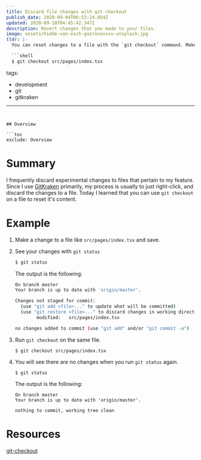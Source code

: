 ```yaml
---
title: Discard file changes with git checkout
publish_date: 2020-09-04T06:53:24.054Z
updated: 2020-09-18T04:45:42.347Z
description: Revert changes that you made to your files.
image: assets/hidde-van-esch-gazronaxvsu-unsplash.jpg
tldr: |-
  You can reset changes to a file with the `git checkout` command. Make a change to a file like `src/pages/index.tsx` and save. Run `git checkout` on the same file to revert the changes.

  ```shell
  $ git checkout src/pages/index.tsx
  ```

tags:
  - development
  - git
  - gitkraken
---
```


## Overview

```toc
exclude: Overview
```

# Summary

I frequently discard experimental changes to files that pertain to my feature. Since I use [GitKraken](https://www.gitkraken.com/) primarily, my process is usually to just right-click, and discard the changes to a file. Today I learned that you can use `git checkout` on a file to reset it's content.

# Example

1. Make a change to a file like `src/pages/index.tsx` and save.
2. See your changes with `git status`

   ```bash
   $ git status
   ```

   The output is the following:

   ```bash
   On branch master
   Your branch is up to date with 'origin/master'.

   Changes not staged for commit:
     (use "git add <file>..." to update what will be committed)
     (use "git restore <file>..." to discard changes in working directory)
           modified:   src/pages/index.tsx

   no changes added to commit (use "git add" and/or "git commit -a")
   ```

3. Run `git checkout` on the same file.

   ```shell
   $ git checkout src/pages/index.tsx
   ```

4. You will see there are no changes when you run `git status` again.

   ```shell
   $ git status
   ```

   The output is the following:

   ```shell
   On branch master
   Your branch is up to date with 'origin/master'.

   nothing to commit, working tree clean
   ```

# Resources

[git-checkout](https://git-scm.com/docs/git-checkout)
